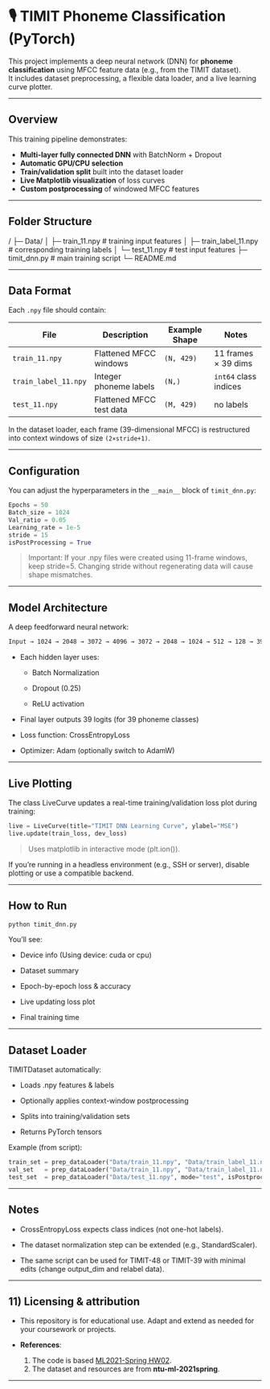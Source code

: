 # 🎙️ TIMIT Phoneme Classification (PyTorch)

This project implements a deep neural network (DNN) for **phoneme classification** using MFCC feature data (e.g., from the TIMIT dataset).  
It includes dataset preprocessing, a flexible data loader, and a live learning curve plotter.

---

## Overview

This training pipeline demonstrates:
- **Multi-layer fully connected DNN** with BatchNorm + Dropout
- **Automatic GPU/CPU selection**
- **Train/validation split** built into the dataset loader
- **Live Matplotlib visualization** of loss curves
- **Custom postprocessing** of windowed MFCC features

---

## Folder Structure

<repo-root>/
├─ Data/
│ ├─ train_11.npy # training input features
│ ├─ train_label_11.npy # corresponding training labels
│ └─ test_11.npy # test input features
├─ timit_dnn.py # main training script
└─ README.md

---

## Data Format

Each `.npy` file should contain:

| File | Description | Example Shape | Notes |
|------|--------------|---------------|-------|
| `train_11.npy` | Flattened MFCC windows | `(N, 429)` | 11 frames × 39 dims |
| `train_label_11.npy` | Integer phoneme labels | `(N,)` | `int64` class indices |
| `test_11.npy` | Flattened MFCC test data | `(M, 429)` | no labels |

In the dataset loader, each frame (39-dimensional MFCC) is restructured into context windows of size `(2×stride+1)`.

---

## Configuration

You can adjust the hyperparameters in the `__main__` block of `timit_dnn.py`:

```python
Epochs = 50
Batch_size = 1024
Val_ratio = 0.05
Learning_rate = 1e-5
stride = 15
isPostProcessing = True
```

> Important:
> If your .npy files were created using 11-frame windows, keep stride=5.
Changing stride without regenerating data will cause shape mismatches.

---

## Model Architecture
A deep feedforward neural network:
```bash
Input → 1024 → 2048 → 3072 → 4096 → 3072 → 2048 → 1024 → 512 → 128 → 39
```

- Each hidden layer uses:

  - Batch Normalization

  - Dropout (0.25)

  - ReLU activation

- Final layer outputs 39 logits (for 39 phoneme classes)

- Loss function: CrossEntropyLoss

- Optimizer: Adam (optionally switch to AdamW)

---

## Live Plotting
The class LiveCurve updates a real-time training/validation loss plot during training:

```python
live = LiveCurve(title="TIMIT DNN Learning Curve", ylabel="MSE")
live.update(train_loss, dev_loss)
```

> Uses matplotlib in interactive mode (plt.ion()).

If you’re running in a headless environment (e.g., SSH or server), disable plotting or use a compatible backend.

---

## How to Run
```bash
python timit_dnn.py
```
You’ll see:

- Device info (Using device: cuda or cpu)

- Dataset summary

- Epoch-by-epoch loss & accuracy

- Live updating loss plot

- Final training time

---

## Dataset Loader
TIMITDataset automatically:

- Loads .npy features & labels

- Optionally applies context-window postprocessing

- Splits into training/validation sets

- Returns PyTorch tensors

Example (from script):

```python
train_set = prep_dataLoader("Data/train_11.npy", "Data/train_label_11.npy", mode="train")
val_set   = prep_dataLoader("Data/train_11.npy", "Data/train_label_11.npy", mode="validation")
test_set  = prep_dataLoader("Data/test_11.npy", mode="test", isPostprocess=False)
```

---

## Notes
- CrossEntropyLoss expects class indices (not one-hot labels).

- The dataset normalization step can be extended (e.g., StandardScaler).

- The same script can be used for TIMIT-48 or TIMIT-39 with minimal edits (change output_dim and relabel data).

---

## 11) Licensing & attribution

* This repository is for educational use. Adapt and extend as needed for your coursework or projects.
* **References**:

  1. The code is based [ML2021-Spring HW02](https://github.com/ga642381/ML2021-Spring/blob/main/HW01/HW01.ipynb).
  2. The dataset and resources are from **ntu-ml-2021spring**.

---

